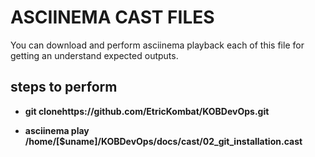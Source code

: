 
# ASCIINEMA CAST FILES

You can download and perform asciinema playback each of this file for getting an understand expected outputs.

## steps to perform

*   **git clonehttps://github.com/EtricKombat/KOBDevOps.git**

*   **asciinema play /home/[$uname]/KOBDevOps/docs/cast/02_git_installation.cast**



